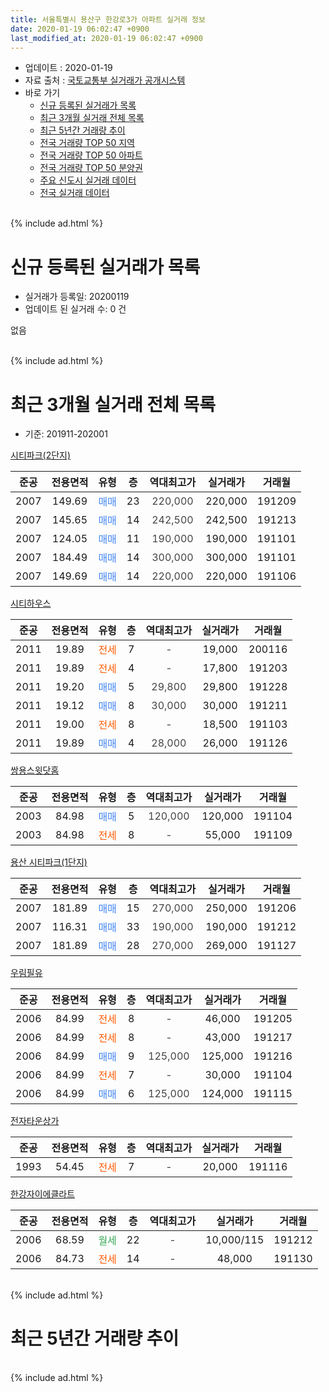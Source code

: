 ```yaml
---
title: 서울특별시 용산구 한강로3가 아파트 실거래 정보
date: 2020-01-19 06:02:47 +0900
last_modified_at: 2020-01-19 06:02:47 +0900
---
```


* 업데이트 : 2020-01-19
* 자료 출처 : [국토교통부 실거래가 공개시스템](http://rt.molit.go.kr)
* 바로 가기
    * [신규 등록된 실거래가 목록](#신규-등록된-실거래가-목록)
    * [최근 3개월 실거래 전체 목록](#최근-3개월-실거래-전체-목록)
    * [최근 5년간 거래량 추이](#최근-5년간-거래량-추이)
    * [전국 거래량 TOP 50 지역](https://apt-info.github.io/apt-trade-info/최근-3개월-전국에서-가장-거래가-많이-발생한-지역)
    * [전국 거래량 TOP 50 아파트](https://apt-info.github.io/apt-trade-info/최근-3개월-전국에서-가장-거래가-많이-발생한-아파트)
    * [전국 거래량 TOP 50 분양권](https://apt-info.github.io/apt-trade-info/최근-3개월-전국에서-가장-거래가-많이-발생한-분양권)
    * [주요 신도시 실거래 데이터](https://apt-info.github.io/apt-trade-info/주요-신도시)
    * [전국 실거래 데이터](https://apt-info.github.io/apt-trade-info/전국)
<br>
{% include ad.html %}
<br>

# 신규 등록된 실거래가 목록
* 실거래가 등록일: 20200119
* 업데이트 된 실거래 수: 0 건

없음

<br>
{% include ad.html %}
<br>

# 최근 3개월 실거래 전체 목록
* 기준: 201911-202001


[시티파크(2단지)](https://search.naver.com/search.naver?query=%EC%84%9C%EC%9A%B8%ED%8A%B9%EB%B3%84%EC%8B%9C+%EC%9A%A9%EC%82%B0%EA%B5%AC+%ED%95%9C%EA%B0%95%EB%A1%9C3%EA%B0%80+%EC%8B%9C%ED%8B%B0%ED%8C%8C%ED%81%AC%282%EB%8B%A8%EC%A7%80%29)

|준공|전용면적|유형|층|역대최고가|실거래가|거래월|
|:---:|:---:|:---:|:---:|:---:|:---:|:---:|
|2007|149.69|<span style="color:#4285f3">매매</span>|23|<span style="color:#444444">220,000</span>|220,000|191209|
|2007|145.65|<span style="color:#4285f3">매매</span>|14|<span style="color:#444444">242,500</span>|242,500|191213|
|2007|124.05|<span style="color:#4285f3">매매</span>|11|<span style="color:#444444">190,000</span>|190,000|191101|
|2007|184.49|<span style="color:#4285f3">매매</span>|14|<span style="color:#444444">300,000</span>|300,000|191101|
|2007|149.69|<span style="color:#4285f3">매매</span>|14|<span style="color:#444444">220,000</span>|220,000|191106|

[시티하우스](https://search.naver.com/search.naver?query=%EC%84%9C%EC%9A%B8%ED%8A%B9%EB%B3%84%EC%8B%9C+%EC%9A%A9%EC%82%B0%EA%B5%AC+%ED%95%9C%EA%B0%95%EB%A1%9C3%EA%B0%80+%EC%8B%9C%ED%8B%B0%ED%95%98%EC%9A%B0%EC%8A%A4)

|준공|전용면적|유형|층|역대최고가|실거래가|거래월|
|:---:|:---:|:---:|:---:|:---:|:---:|:---:|
|2011|19.89|<span style="color:#ff5a00">전세</span>|7|<span style="color:#444444">-</span>|19,000|200116|
|2011|19.89|<span style="color:#ff5a00">전세</span>|4|<span style="color:#444444">-</span>|17,800|191203|
|2011|19.20|<span style="color:#4285f3">매매</span>|5|<span style="color:#444444">29,800</span>|29,800|191228|
|2011|19.12|<span style="color:#4285f3">매매</span>|8|<span style="color:#444444">30,000</span>|30,000|191211|
|2011|19.00|<span style="color:#ff5a00">전세</span>|8|<span style="color:#444444">-</span>|18,500|191103|
|2011|19.89|<span style="color:#4285f3">매매</span>|4|<span style="color:#444444">28,000</span>|26,000|191126|

[쌍용스윗닷홈](https://search.naver.com/search.naver?query=%EC%84%9C%EC%9A%B8%ED%8A%B9%EB%B3%84%EC%8B%9C+%EC%9A%A9%EC%82%B0%EA%B5%AC+%ED%95%9C%EA%B0%95%EB%A1%9C3%EA%B0%80+%EC%8C%8D%EC%9A%A9%EC%8A%A4%EC%9C%97%EB%8B%B7%ED%99%88)

|준공|전용면적|유형|층|역대최고가|실거래가|거래월|
|:---:|:---:|:---:|:---:|:---:|:---:|:---:|
|2003|84.98|<span style="color:#4285f3">매매</span>|5|<span style="color:#444444">120,000</span>|120,000|191104|
|2003|84.98|<span style="color:#ff5a00">전세</span>|8|<span style="color:#444444">-</span>|55,000|191109|

[용산 시티파크(1단지)](https://search.naver.com/search.naver?query=%EC%84%9C%EC%9A%B8%ED%8A%B9%EB%B3%84%EC%8B%9C+%EC%9A%A9%EC%82%B0%EA%B5%AC+%ED%95%9C%EA%B0%95%EB%A1%9C3%EA%B0%80+%EC%9A%A9%EC%82%B0+%EC%8B%9C%ED%8B%B0%ED%8C%8C%ED%81%AC%281%EB%8B%A8%EC%A7%80%29)

|준공|전용면적|유형|층|역대최고가|실거래가|거래월|
|:---:|:---:|:---:|:---:|:---:|:---:|:---:|
|2007|181.89|<span style="color:#4285f3">매매</span>|15|<span style="color:#444444">270,000</span>|250,000|191206|
|2007|116.31|<span style="color:#4285f3">매매</span>|33|<span style="color:#444444">190,000</span>|190,000|191212|
|2007|181.89|<span style="color:#4285f3">매매</span>|28|<span style="color:#444444">270,000</span>|269,000|191127|

[우림필유](https://search.naver.com/search.naver?query=%EC%84%9C%EC%9A%B8%ED%8A%B9%EB%B3%84%EC%8B%9C+%EC%9A%A9%EC%82%B0%EA%B5%AC+%ED%95%9C%EA%B0%95%EB%A1%9C3%EA%B0%80+%EC%9A%B0%EB%A6%BC%ED%95%84%EC%9C%A0)

|준공|전용면적|유형|층|역대최고가|실거래가|거래월|
|:---:|:---:|:---:|:---:|:---:|:---:|:---:|
|2006|84.99|<span style="color:#ff5a00">전세</span>|8|<span style="color:#444444">-</span>|46,000|191205|
|2006|84.99|<span style="color:#ff5a00">전세</span>|8|<span style="color:#444444">-</span>|43,000|191217|
|2006|84.99|<span style="color:#4285f3">매매</span>|9|<span style="color:#444444">125,000</span>|125,000|191216|
|2006|84.99|<span style="color:#ff5a00">전세</span>|7|<span style="color:#444444">-</span>|30,000|191104|
|2006|84.99|<span style="color:#4285f3">매매</span>|6|<span style="color:#444444">125,000</span>|124,000|191115|

[전자타운상가](https://search.naver.com/search.naver?query=%EC%84%9C%EC%9A%B8%ED%8A%B9%EB%B3%84%EC%8B%9C+%EC%9A%A9%EC%82%B0%EA%B5%AC+%ED%95%9C%EA%B0%95%EB%A1%9C3%EA%B0%80+%EC%A0%84%EC%9E%90%ED%83%80%EC%9A%B4%EC%83%81%EA%B0%80)

|준공|전용면적|유형|층|역대최고가|실거래가|거래월|
|:---:|:---:|:---:|:---:|:---:|:---:|:---:|
|1993|54.45|<span style="color:#ff5a00">전세</span>|7|<span style="color:#444444">-</span>|20,000|191116|

[한강자이에클라트](https://search.naver.com/search.naver?query=%EC%84%9C%EC%9A%B8%ED%8A%B9%EB%B3%84%EC%8B%9C+%EC%9A%A9%EC%82%B0%EA%B5%AC+%ED%95%9C%EA%B0%95%EB%A1%9C3%EA%B0%80+%ED%95%9C%EA%B0%95%EC%9E%90%EC%9D%B4%EC%97%90%ED%81%B4%EB%9D%BC%ED%8A%B8)

|준공|전용면적|유형|층|역대최고가|실거래가|거래월|
|:---:|:---:|:---:|:---:|:---:|:---:|:---:|
|2006|68.59|<span style="color:#34a853">월세</span>|22|<span style="color:#444444">-</span>|10,000/115|191212|
|2006|84.73|<span style="color:#ff5a00">전세</span>|14|<span style="color:#444444">-</span>|48,000|191130|


<br>
{% include ad.html %}
<br>

# 최근 5년간 거래량 추이


<div style="width:100%;">
    <canvas id="deal_progress" height="200"></canvas>
</div>

<script>
new Chart(document.getElementById("deal_progress"), {
    type: 'line',
    data: {
        labels: ['201501','201502','201503','201504','201505','201506','201507','201508','201509','201510','201511','201512','201601','201602','201603','201604','201605','201606','201607','201608','201609','201610','201611','201612','201701','201702','201703','201704','201705','201706','201707','201708','201709','201710','201711','201712','201801','201802','201803','201804','201805','201806','201807','201808','201809','201810','201811','201812','201901','201902','201903','201904','201905','201906','201907','201908','201909','201910','201911','201912','202001'],
        datasets: [{
            label: '매매',
            pointRadius: 1,
            data: [5, 4, 6, 9, 4, 11, 6, 7, 4, 1, 5, 2, 4, 1, 4, 8, 10, 6, 8, 9, 8, 6, 2, 3, 1, 1, 7, 7, 17, 10, 17, 4, 5, 6, 7, 13, 13, 14, 11, 8, 9, 7, 9, 12, 2, 1, 2, 0, 0, 1, 5, 1, 2, 6, 6, 3, 7, 10, 7, 7, 0],
            borderColor: "rgba(255, 201, 14, 1)",
            backgroundColor: "rgba(255, 201, 14, 0.5)",
            fill: false,
            lineTension: 0
        },{
            label: '전월세',
            pointRadius: 1,
            data: [9, 13, 14, 8, 9, 11, 21, 1, 9, 8, 7, 13, 11, 10, 8, 11, 10, 9, 8, 10, 8, 11, 6, 9, 9, 13, 15, 13, 9, 12, 9, 8, 13, 2, 15, 11, 13, 10, 11, 10, 7, 10, 13, 12, 8, 3, 5, 5, 7, 4, 3, 5, 6, 12, 9, 11, 10, 7, 5, 4, 1],
            borderColor: "rgba(0, 141, 185, 1)",
            backgroundColor: "rgba(0, 141, 185, 0.5)",
            fill: false,
            lineTension: 0
        }
        ]
    },
    options: {
        responsive: true,
        title: {
            display: false
        },
        tooltips: {
            mode: 'index',
            intersect: false
        },
        hover: {
            mode: 'nearest',
            intersect: true
        },
        scales: {
            xAxes: [{
                display: true,
                scaleLabel: {
                    display: true,
                    labelString: '년/월'
                }
            }],
            yAxes: [{
                display: true,
                ticks: {
                    suggestedMin: 0,
                },
                scaleLabel: {
                    display: true,
                    labelString: '실거래 수'
                }
            }]
        }
    }
});

</script>


<br>
{% include ad.html %}
<br>

